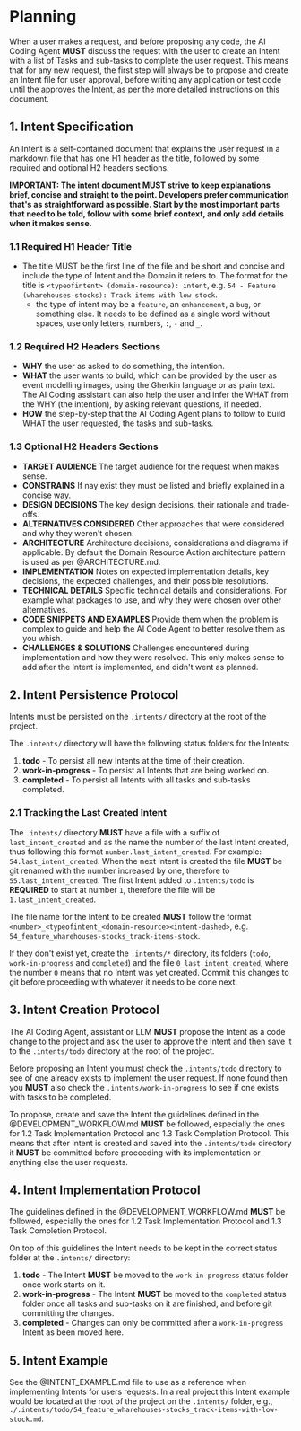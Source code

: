 # Planning

When a user makes a request, and before proposing any code, the AI Coding Agent **MUST** discuss the request with the user to create an Intent with a list of Tasks and sub-tasks to complete the user request. This means that for any new request, the first step will always be to propose and create an Intent file for user approval, before writing any application or test code until the approves the Intent, as per the more detailed instructions on this document.

## 1. Intent Specification

An Intent is a self-contained document that explains the user request in a markdown file that has one H1 header as the title, followed by some required and optional H2 headers sections.

**IMPORTANT: The intent document **MUST** strive to keep explanations brief, concise and straight to the point. Developers prefer communication that's as straightforward as possible. Start by the most important parts that need to be told, follow with some brief context, and only add details when it makes sense.**

### 1.1 Required H1 Header Title

* The title MUST be the first line of the file and be short and concise and include the type of Intent and the Domain it refers to. The format for the title is `<typeofintent> (domain-resource): intent`, e.g. `54 - Feature (wharehouses-stocks): Track items with low stock`. 
  - the type of intent may be a `feature`, an `enhancement`, a `bug`, or something else. It needs to be defined as a single word without spaces, use only letters, numbers, `:`,  `-` and `_`.

### 1.2 Required H2 Headers Sections

* **WHY** the user as asked to do something, the intention.
* **WHAT** the user wants to build, which can be provided by the user as event modelling images, using the Gherkin language or as plain text. The AI Coding assistant can also help the user and infer the WHAT from the WHY (the intention), by asking relevant questions, if needed.  
* **HOW** the step-by-step that the AI Coding Agent plans to follow to build WHAT the user requested, the tasks and sub-tasks.

### 1.3 Optional H2 Headers Sections

* **TARGET AUDIENCE** The target audience for the request when makes sense.
* **CONSTRAINS** If nay exist they must be listed and briefly explained in a concise way.
* **DESIGN DECISIONS** The key design decisions, their rationale and trade-offs.
* **ALTERNATIVES CONSIDERED** Other approaches that were considered and why they weren't chosen.
* **ARCHITECTURE** Architecture decisions, considerations and diagrams if applicable. By default the Domain Resource Action architecture pattern is used as per @ARCHITECTURE.md.
* **IMPLEMENTATION** Notes on expected implementation details, key decisions, the expected challenges, and their possible resolutions.
* **TECHNICAL DETAILS** Specific technical details and considerations. For example what packages to use, and why they were chosen over other alternatives.
* **CODE SNIPPETS AND EXAMPLES** Provide them when the problem is complex to guide and help the AI Code Agent to better resolve them as you whish.
* **CHALLENGES & SOLUTIONS** Challenges encountered during implementation and how they were resolved. This only makes sense to add after the Intent is implemented, and didn't went as planned.

## 2. Intent Persistence Protocol

Intents must be persisted on the `.intents/` directory at the root of the project. 

The `.intents/` directory will have the following status folders for the Intents:

1. **todo** - To persist all new Intents at the time of their creation.
2. **work-in-progress** - To persist all Intents that are being worked on.
3. **completed** - To persist all Intents with all tasks and sub-tasks completed.

### 2.1 Tracking the Last Created Intent

The `.intents/` directory **MUST** have a file with a suffix of `last_intent_created` and as the name the number of the last Intent created, thus following this format `number.last_intent_created`. For example: `54.last_intent_created`. When the next Intent is created the file **MUST** be git renamed with the number increased by one, therefore to `55.last_intent_created`. The first Intent added to `.intents/todo` is **REQUIRED** to start at number `1`, therefore the file will be `1.last_intent_created`. 


The file name for the Intent to be created **MUST** follow the format `<number>_<typeofintent_<domain-resource><intent-dashed>`, e.g. `54_feature_wharehouses-stocks_track-items-stock`. 

If they don't exist yet, create the `.intents/*` directory, its folders (`todo`, `work-in-progress` and `completed`) and the file `0_last_intent_created`, where the number `0` means that no Intent was yet created. Commit this changes to git before proceeding with whatever it needs to be done next.

## 3. Intent Creation Protocol

The AI Coding Agent, assistant or LLM **MUST** propose the Intent as a code change to the project and ask the user to approve the Intent and then save it to the `.intents/todo` directory at the root of the project. 

Before proposing an Intent you must check the `.intents/todo` directory to see of one already exists to implement the user request. If none found then you **MUST** also check the `.intents/work-in-progress` to see if one exists with tasks to be completed.

To propose, create and save the Intent the guidelines defined in the @DEVELOPMENT_WORKFLOW.md **MUST** be followed, especially the ones for 1.2 Task Implementation Protocol and 1.3 Task Completion Protocol. This means that after Intent is created and saved into the `.intents/todo` directory it **MUST** be committed before proceeding with its implementation or anything else the user requests.

## 4. Intent Implementation Protocol

The guidelines defined in the @DEVELOPMENT_WORKFLOW.md **MUST** be followed, especially the ones for 1.2 Task Implementation Protocol and 1.3 Task Completion Protocol.

On top of this guidelines the Intent needs to be kept in the correct status folder at the `.intents/` directory:

1. **todo** - The Intent **MUST** be moved to the `work-in-progress` status folder once work starts on it.
2. **work-in-progress** - The Intent **MUST** be moved to the `completed` status folder once all tasks and sub-tasks on it are finished, and before git committing the changes.
3. **completed** - Changes can only be committed after a `work-in-progress` Intent as been moved here.

## 5. Intent Example

See the @INTENT_EXAMPLE.md file to use as a reference when implementing Intents for users requests. In a real project this Intent example would be located at the root of the project on the `.intents/` folder, e.g., `./.intents/todo/54_feature_wharehouses-stocks_track-items-with-low-stock.md`.
